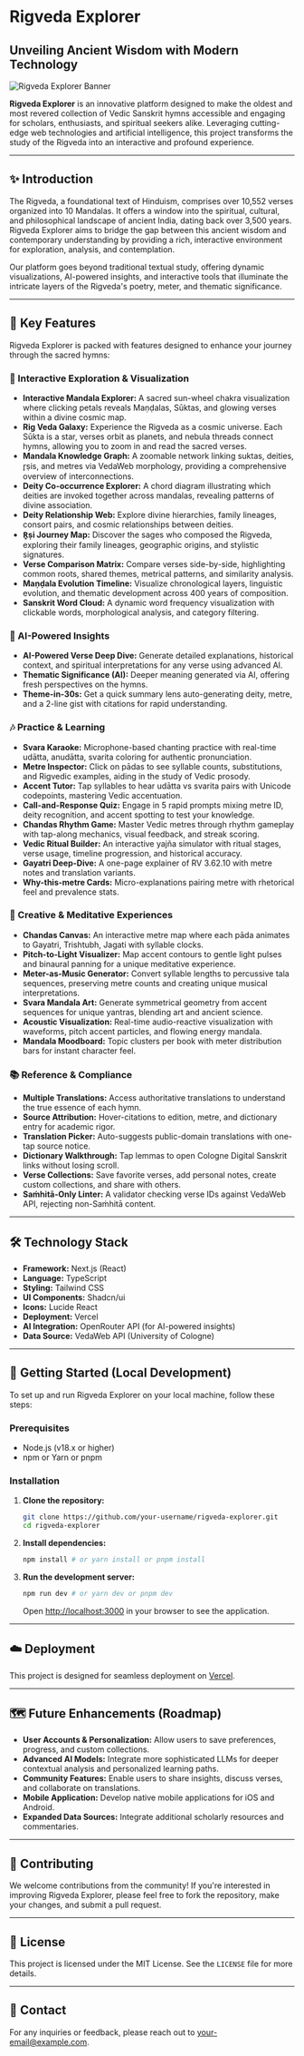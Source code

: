 # Rigveda Explorer

## Unveiling Ancient Wisdom with Modern Technology

![Rigveda Explorer Banner](https://via.placeholder.com/1200x400/F0E68C/8B4513?text=Rigveda+Explorer+-+Journey+Through+Ancient+Hymns)

**Rigveda Explorer** is an innovative platform designed to make the oldest and most revered collection of Vedic Sanskrit hymns accessible and engaging for scholars, enthusiasts, and spiritual seekers alike. Leveraging cutting-edge web technologies and artificial intelligence, this project transforms the study of the Rigveda into an interactive and profound experience.

---

## ✨ Introduction

The Rigveda, a foundational text of Hinduism, comprises over 10,552 verses organized into 10 Mandalas. It offers a window into the spiritual, cultural, and philosophical landscape of ancient India, dating back over 3,500 years. Rigveda Explorer aims to bridge the gap between this ancient wisdom and contemporary understanding by providing a rich, interactive environment for exploration, analysis, and contemplation.

Our platform goes beyond traditional textual study, offering dynamic visualizations, AI-powered insights, and interactive tools that illuminate the intricate layers of the Rigveda's poetry, meter, and thematic significance.

---

## 🚀 Key Features

Rigveda Explorer is packed with features designed to enhance your journey through the sacred hymns:

### 🌌 Interactive Exploration & Visualization
*   **Interactive Mandala Explorer:** A sacred sun-wheel chakra visualization where clicking petals reveals Maṇḍalas, Sūktas, and glowing verses within a divine cosmic map.
*   **Rig Veda Galaxy:** Experience the Rigveda as a cosmic universe. Each Sūkta is a star, verses orbit as planets, and nebula threads connect hymns, allowing you to zoom in and read the sacred verses.
*   **Mandala Knowledge Graph:** A zoomable network linking suktas, deities, r̥ṣis, and metres via VedaWeb morphology, providing a comprehensive overview of interconnections.
*   **Deity Co-occurrence Explorer:** A chord diagram illustrating which deities are invoked together across mandalas, revealing patterns of divine association.
*   **Deity Relationship Web:** Explore divine hierarchies, family lineages, consort pairs, and cosmic relationships between deities.
*   **R̥ṣi Journey Map:** Discover the sages who composed the Rigveda, exploring their family lineages, geographic origins, and stylistic signatures.
*   **Verse Comparison Matrix:** Compare verses side-by-side, highlighting common roots, shared themes, metrical patterns, and similarity analysis.
*   **Maṇḍala Evolution Timeline:** Visualize chronological layers, linguistic evolution, and thematic development across 400 years of composition.
*   **Sanskrit Word Cloud:** A dynamic word frequency visualization with clickable words, morphological analysis, and category filtering.

### 🧠 AI-Powered Insights
*   **AI-Powered Verse Deep Dive:** Generate detailed explanations, historical context, and spiritual interpretations for any verse using advanced AI.
*   **Thematic Significance (AI):** Deeper meaning generated via AI, offering fresh perspectives on the hymns.
*   **Theme-in-30s:** Get a quick summary lens auto-generating deity, metre, and a 2-line gist with citations for rapid understanding.

### 🎶 Practice & Learning
*   **Svara Karaoke:** Microphone-based chanting practice with real-time udātta, anudātta, svarita coloring for authentic pronunciation.
*   **Metre Inspector:** Click on pādas to see syllable counts, substitutions, and Rigvedic examples, aiding in the study of Vedic prosody.
*   **Accent Tutor:** Tap syllables to hear udātta vs svarita pairs with Unicode codepoints, mastering Vedic accentuation.
*   **Call-and-Response Quiz:** Engage in 5 rapid prompts mixing metre ID, deity recognition, and accent spotting to test your knowledge.
*   **Chandas Rhythm Game:** Master Vedic metres through rhythm gameplay with tap-along mechanics, visual feedback, and streak scoring.
*   **Vedic Ritual Builder:** An interactive yajña simulator with ritual stages, verse usage, timeline progression, and historical accuracy.
*   **Gayatri Deep-Dive:** A one-page explainer of RV 3.62.10 with metre notes and translation variants.
*   **Why-this-metre Cards:** Micro-explanations pairing metre with rhetorical feel and prevalence stats.

### 🎨 Creative & Meditative Experiences
*   **Chandas Canvas:** An interactive metre map where each pāda animates to Gayatri, Trishtubh, Jagati with syllable clocks.
*   **Pitch-to-Light Visualizer:** Map accent contours to gentle light pulses and binaural panning for a unique meditative experience.
*   **Meter-as-Music Generator:** Convert syllable lengths to percussive tala sequences, preserving metre counts and creating unique musical interpretations.
*   **Svara Mandala Art:** Generate symmetrical geometry from accent sequences for unique yantras, blending art and ancient science.
*   **Acoustic Visualization:** Real-time audio-reactive visualization with waveforms, pitch accent particles, and flowing energy mandala.
*   **Mandala Moodboard:** Topic clusters per book with meter distribution bars for instant character feel.

### 📚 Reference & Compliance
*   **Multiple Translations:** Access authoritative translations to understand the true essence of each hymn.
*   **Source Attribution:** Hover-citations to edition, metre, and dictionary entry for academic rigor.
*   **Translation Picker:** Auto-suggests public-domain translations with one-tap source notice.
*   **Dictionary Walkthrough:** Tap lemmas to open Cologne Digital Sanskrit links without losing scroll.
*   **Verse Collections:** Save favorite verses, add personal notes, create custom collections, and share with others.
*   **Saṁhitā-Only Linter:** A validator checking verse IDs against VedaWeb API, rejecting non-Saṁhitā content.

---

## 🛠️ Technology Stack

*   **Framework:** Next.js (React)
*   **Language:** TypeScript
*   **Styling:** Tailwind CSS
*   **UI Components:** Shadcn/ui
*   **Icons:** Lucide React
*   **Deployment:** Vercel
*   **AI Integration:** OpenRouter API (for AI-powered insights)
*   **Data Source:** VedaWeb API (University of Cologne)

---

## 🚀 Getting Started (Local Development)

To set up and run Rigveda Explorer on your local machine, follow these steps:

### Prerequisites
*   Node.js (v18.x or higher)
*   npm or Yarn or pnpm

### Installation
1.  **Clone the repository:**
    ```bash
    git clone https://github.com/your-username/rigveda-explorer.git
    cd rigveda-explorer
    ```
2.  **Install dependencies:**
    ```bash
    npm install # or yarn install or pnpm install
    ```
3.  **Run the development server:**
    ```bash
    npm run dev # or yarn dev or pnpm dev
    ```
    Open [http://localhost:3000](http://localhost:3000) in your browser to see the application.

---

## ☁️ Deployment

This project is designed for seamless deployment on [Vercel](https://vercel.com/).

---

## 🗺️ Future Enhancements (Roadmap)

*   **User Accounts & Personalization:** Allow users to save preferences, progress, and custom collections.
*   **Advanced AI Models:** Integrate more sophisticated LLMs for deeper contextual analysis and personalized learning paths.
*   **Community Features:** Enable users to share insights, discuss verses, and collaborate on translations.
*   **Mobile Application:** Develop native mobile applications for iOS and Android.
*   **Expanded Data Sources:** Integrate additional scholarly resources and commentaries.

---

## 🤝 Contributing

We welcome contributions from the community! If you're interested in improving Rigveda Explorer, please feel free to fork the repository, make your changes, and submit a pull request.

---

## 📄 License

This project is licensed under the MIT License. See the `LICENSE` file for more details.

---

## 📧 Contact

For any inquiries or feedback, please reach out to [your-email@example.com](mailto:your-email@example.com).